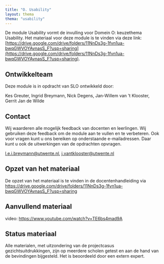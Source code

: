 ```yaml
---
title: "O. Usability"
layout: thema
thema: "usability"
---
```


De module Usability vormt de invulling voor Domein O: keuzethema Usability.
Het materiaal voor deze module is te vinden via deze link: [https://drive.google.com/drive/folders/11NnDs3g-1fvn1ua-bwqGWVOYAvnasS_F?usp=sharing](https://drive.google.com/drive/folders/11NnDs3g-1fvn1ua-bwqGWVOYAvnasS_F?usp=sharing).

## Ontwikkelteam

Deze module is in opdracht van SLO ontwikkeld door:

Kes Greuter, Ingrid Breymann, Nick Degens, Jan-Willem van ’t Klooster, Gerrit Jan de Wilde

## Contact

Wij waarderen alle mogelijk feedback van docenten en leerlingen. Wij gebruiken deze feedback om de module aan te vullen en te verbeteren. Ook voor vragen kunt u ons bereiken op onderstaande e-mailadressen. Daar kunt u ook de uitwerkingen van de opdrachten opvragen.

l.e.i.breymann@utwente.nl, j.vantklooster@utwente.nl

## Opzet van het materiaal

De opzet van het materiaal is te vinden in de docentenhandleiding via https://drive.google.com/drive/folders/11NnDs3g-1fvn1ua-bwqGWVOYAvnasS_F?usp=sharing

## Aanvullend materiaal

video: https://www.youtube.com/watch?v=TE6bs4mad9A

## Status materiaal

Alle materialen, met uitzondering van de projectcasus gezichtsuitdrukkingen, zijn op meerdere scholen getest en aan de hand van de bevindingen bijgesteld. Het is beoordeeld door een extern expert.
